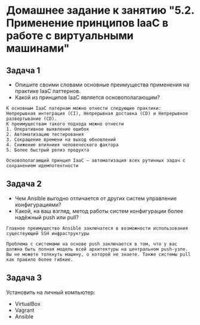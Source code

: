 # Домашнее задание к занятию "5.2. Применение принципов IaaC в работе с виртуальными машинами"

## Задача 1

- Опишите своими словами основные преимущества применения на практике IaaC паттернов.
- Какой из принципов IaaC является основополагающим?
```
К основным IaaC патернам можно отнести следующие практики:
Непрерывная интеграция (CI), Непрерывная доставка (CD) и Непрерывное развертывание (CD).
К преимуществам такого подхода можно отнести
1. Оперативное выявление ошибок
2. Автоматизацию тестирования
3. Сокращение времени на выход обновлений
4. Снижение влияниия человеческого фактора
5. Более быстрый релиз продукта

Основополагающий принцип IaaC – автоматизация всех рутинных задач с сохранением идемпотентности
```

## Задача 2

- Чем Ansible выгодно отличается от других систем управление конфигурациями?
- Какой, на ваш взгляд, метод работы систем конфигурации более надёжный push или pull?
```
Главное преимущество Ansible заключатеся в возможности использования существующий SSH инфраструктуры

Проблема с системами на основе push заключается в том, что у вас должна быть полная модель всей архитектуры на центральном push-узле. 
Вы не можете толкнуть машину, о которой не знаете. Также системы pull как правило более гибкие.
```

## Задача 3

Установить на личный компьютер:

- VirtualBox
- Vagrant
- Ansible
```
```
